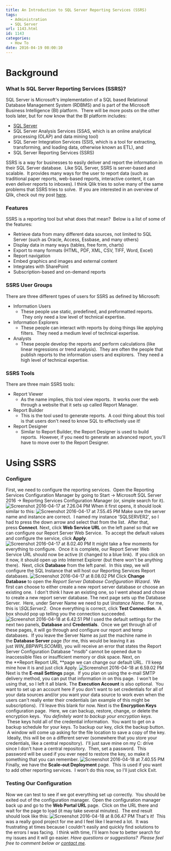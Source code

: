 ```yaml
---
title: An Introduction to SQL Server Reporting Services (SSRS)
tags:
  - Administration
  - SQL Server
url: 1143.html
id: 1143
categories:
  - How To
date: 2016-04-19 08:00:10
---
```


Background
==========

### What Is SQL Server Reporting Services (SSRS)?

SQL Server is Microsoft's implementation of a SQL based Relational Database Management System (RDBMS) and is part of the Microsoft Business Intelligence (BI) platform.  There will be more posts on the other tools later, but for now know that the BI platform includes:

*   [SQL Server](http://www.techtrek.io/an-introduction-to-sql-server-ssms/)
*   SQL Server Analysis Services (SSAS, which is an online analytical processing (OLAP) and data mining tool)
*   SQL Server Integration Services (SSIS, which is a tool for extracting, transforming, and loading data, otherwise known as ETL), and
*   SQL Server Reporting Services (SSRS)

SSRS is a way for businesses to easily deliver and report the information in their SQL Server database.  Like SQL Server, SSRS is server-based and scalable.  It provides many ways for the user to report data (such as traditional paper reports, web-based reports, interactive content, it can even deliver reports to inboxes). I think Qlik tries to solve many of the same problems that SSRS tries to solve.  If you are interested in an overview of Qlik, check out my post [here](http://www.techtrek.io/an-introduction-to-qlik-and-sqlite/).

### Features

SSRS is a reporting tool but what does that mean?  Below is a list of some of the features:

*   Retrieve data from many different data sources, not limited to SQL Server (such as Oracle, Access, Essbase, and many others)
*   Display data in many ways (tables, free form, charts)
*   Export to many formats (HTML, PDF, XML, CSV, TIFF, Word, Excel)
*   Report navigation
*   Embed graphics and images and external content
*   Integrates with SharePoint
*   Subscription-based and on-demand reports

### SSRS User Groups

There are three different types of users for SSRS as defined by Microsoft:

*   Information Users
    *   These people use static, predefined, and preformatted reports.  They only need a low level of technical expertise.
*   Information Explorers
    *   These people can interact with reports by doing things like applying filters.  They need a medium level of technical expertise.
*   Analysts
    *   These people develop the reports and perform calculations (like linear regressions or trend analysis).  They are often the people that publish reports to the information users and explorers.  They need a high level of technical expertise.

### SSRS Tools

There are three main SSRS tools:

*   Report Viewer
    *   As the name implies, this tool view reports.  It works over the web through a website that it sets up called Report Manager.
*   Report Builder
    *   This is the tool used to generate reports.  A cool thing about this tool is that users don't need to know SQL to effectively use it!
*   Report Designer
    *   Similar to Report Builder, the Report Designer is used to build reports.  However, if you need to generate an advanced report, you'll have to move over to the Report Designer.

Using SSRS
==========

### Configure

First, we need to configure the reporting services.  Open the Reporting Services Configuration Manager by going to Start -> Microsoft SQL Server 2016 -> Reporting Services Configuration Manager (or, simple search for it). ![Screenshot 2016-04-17 at 7.26.04 PM](http://www.techtrek.io/wp-content/uploads/2016/04/Screenshot-2016-04-17-at-7.26.04-PM.png) When it first opens, it should look similar to this: ![Screenshot 2016-04-17 at 7.55.45 PM](http://www.techtrek.io/wp-content/uploads/2016/04/Screenshot-2016-04-17-at-7.55.45-PM-1024x619.png) Make sure the server name and instance are correct.  I named my instance 'SQLSERVER2', so I had to press the down arrow and select that from the list.  After that, press **Connect**. Next, click **Web Service URL** on the left panel so that we can configure our Report Server Web Service.  To accept the default values and configure the service, click **Apply**. ![Screenshot 2016-04-17 at 8.02.40 PM](http://www.techtrek.io/wp-content/uploads/2016/04/Screenshot-2016-04-17-at-8.02.40-PM-1024x587.png) It might take a few moments for everything to configure.  Once it is complete, our Report Server Web Service URL should now be active (it changed to a blue link).  If you click on it now, it should open up into Internet Explorer (but there won't be anything there).  Next, click **Database** from the left panel.  In this step, we will configure the SQL Instance that will host our Reporting Services Report databases. ![Screenshot 2016-04-17 at 8.08.02 PM](http://www.techtrek.io/wp-content/uploads/2016/04/Screenshot-2016-04-17-at-8.08.02-PM.png) Click **Change Database** to open the _Report Server Database Configuration Wizard_.  We first can choose to either create a new report server database or choose an existing one.  I don't think I have an existing one, so I went ahead and chose to create a new report server database. The next page sets up the Database Server.  Here, under Server Name we need to put _\\Instance Name_.  For me, this is _\\SQLServer2_.  Once everything is correct, click **Test Connection**.  A box should pop up telling you the connection succeeded. ![Screenshot 2016-04-18 at 6.42.51 PM](http://www.techtrek.io/wp-content/uploads/2016/04/Screenshot-2016-04-18-at-6.42.51-PM.png) I used the default settings for the next two panels, **Database** and **Credentials**.  Once we get through all of these pages, it will go through and configure our report and temp databases.  If you leave the Server Name as just the machine name in the **Database Server** page (for me, this would be leaving it as just _WIN_BBPWPLSCOMB_), you will receive an error that states the Report Server Configuration Database "msdb" cannot be opened due to inaccessible files or insufficient memory or disk space. Next, on the **Report Report URL **page we can change our default URL.  I'll keep mine how it is and just click Apply. ![Screenshot 2016-04-18 at 6.59.02 PM](http://www.techtrek.io/wp-content/uploads/2016/04/Screenshot-2016-04-18-at-6.59.02-PM-1024x585.png) Next is the **E-mail Settings** page.  If you plan on using the e-mail SMTP delivery method, you can put that information in on this page.  I won't be using that, so I left it all blank. The **Execution Account** is also optional.  You want to set up an account here if you don't want to set credentials for all of your data sources and/or you want your data source to work even when the users can't really enter their credentials (an example of this might be subscriptions).  I'll leave this blank for now. Next is the **Encryption Keys** configuration page.  Here, we can backup, restore, change, or delete the encryption keys.  _You definitely want to backup your encryption keys_.  These keys hold all of the credential information.  You want to get on a backup schedule for your keys. To backup our key, click the backup button.  A window will come up asking for the file location to save a copy of the key.  Ideally, this will be on a different server (somewhere that you store your credentials, like a central repository).  I'll just save mine on my C: drive since I don't have a central repository.  Then, set a password.  This password will be used if you ever need to restore the key, so make it something that you can remember. ![Screenshot 2016-04-18 at 7.40.55 PM](http://www.techtrek.io/wp-content/uploads/2016/04/Screenshot-2016-04-18-at-7.40.55-PM-1024x587.png) Finally, we have the **Scale-out Deployment** page.  This is used if you want to add other reporting services.  I won't do this now, so I'll just click Exit.

### Testing Our Configuration

Now we can test to see if we got everything set up correctly.  You should be exited out of the configuration manager.  Open the configuration manager back up and go to the **Web Portal URL** page.  Click on the URL there and wait for the page to load (it may take several minutes).  The end result should look like this: ![Screenshot 2016-04-18 at 8.06.47 PM](http://www.techtrek.io/wp-content/uploads/2016/04/Screenshot-2016-04-18-at-8.06.47-PM-1024x586.png) That's it!  This was a really good project for me and I feel like I learned a lot.  It was frustrating at times because I couldn't easily and quickly find solutions to the errors I was facing.  I think with time, I'll learn how to better search for my issues and it will go easier. _Have questions or suggestions?  Please feel free to comment below or [contact me](/contact/)._